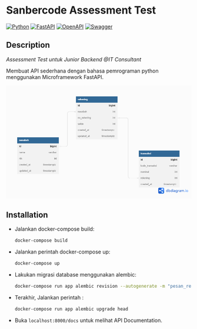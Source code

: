# Sanbercode Assessment Test

[![Python](https://img.shields.io/badge/python-3670A0?style=for-the-badge&logo=python&logoColor=ffdd54)](https://docs.python.org/3/)
[![FastAPI](https://img.shields.io/badge/FastAPI-005571?style=for-the-badge&logo=fastapi)](https://fastapi.tiangolo.com/)
[![OpenAPI](https://img.shields.io/badge/openapi-6BA539?style=for-the-badge&logo=openapi-initiative&logoColor=fff)](https://www.openapis.org/)
[![Swagger](https://img.shields.io/badge/-Swagger-%23Clojure?style=for-the-badge&logo=swagger&logoColor=white)](https://swagger.io/)

## Description

*Assessment Test untuk Junior Backend @IT Consultant*

Membuat API sederhana dengan bahasa pemrograman python menggunakan Microframework FastAPI.

 ![Design Database](tabungan.png)

## Installation

- Jalankan docker-compose build:

  ```sh
  docker-compose build
  ```

- Jalankan perintah docker-compose up:

  ```sh
  docker-compose up
  ```

- Lakukan migrasi database menggunakan alembic:

  ```sh
  docker-compose run app alembic revision --autogenerate -m "pesan_revisi"
  ```

- Terakhir, Jalankan perintah :

  ```sh
  docker-compose run app alembic upgrade head
  ```

- Buka `localhost:8000/docs` untuk melihat API Documentation.
